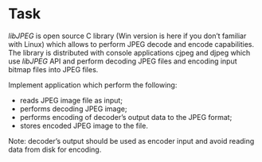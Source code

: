 
# Task

_libJPEG_ is open source C library (Win version is here if you don’t familiar with Linux) which allows to perform JPEG decode and encode capabilities. The library is distributed with console applications cjpeg and djpeg which use _libJPEG_ API and perform decoding JPEG files and encoding input bitmap files into JPEG files.

Implement application which perform the following:
- reads JPEG image file as input;
- performs  decoding JPEG image;
- performs encoding of decoder’s output data to the JPEG format;
- stores encoded JPEG image to the file.

Note: decoder’s output should be used as encoder input and avoid reading data from disk for encoding.